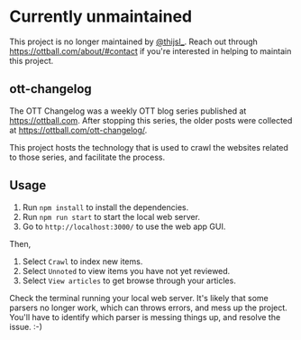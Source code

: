 # Currently unmaintained

This project is no longer maintained by [@thijsl_](https://twitter.com/thijsl_). Reach out through https://ottball.com/about/#contact if you're interested in helping to maintain this project.

## ott-changelog

The OTT Changelog was a weekly OTT blog series published at https://ottball.com.
After stopping this series, the older posts were collected at https://ottball.com/ott-changelog/.

This project hosts the technology that is used to crawl the websites related to those series, and facilitate the process.

## Usage

1. Run `npm install` to install the dependencies.
2. Run `npm run start` to start the local web server.
3. Go to `http://localhost:3000/` to use the web app GUI.

Then,
1. Select `Crawl` to index new items.
2. Select `Unnoted` to view items you have not yet reviewed.
3. Select `View articles` to get browse through your articles.

Check the terminal running your local web server.
It's likely that some parsers no longer work, which can throws errors, and mess up the project.
You'll have to identify which parser is messing things up, and resolve the issue. :-)
